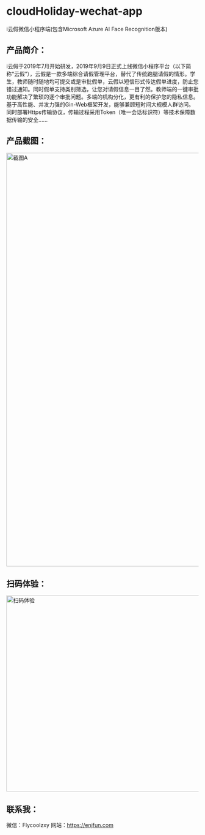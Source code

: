 # cloudHoliday-wechat-app
i云假微信小程序端(包含Microsoft Azure AI Face Recognition版本)

## 产品简介：
i云假于2019年7月开始研发，2019年9月9日正式上线微信小程序平台（以下简称“云假”），云假是一款多端综合请假管理平台，替代了传统跑腿请假的情形。学生，教师随时随地均可提交或是审批假单，云假以短信形式传达假单进度，防止您错过通知。同时假单支持类别筛选，让您对请假信息一目了然。教师端的一键审批功能解决了繁琐的逐个审批问题。多端的机构分化，更有利的保护您的隐私信息。基于高性能、并发力强的Gin-Web框架开发，能够兼顾短时间大规模人群访问。同时部署Https传输协议，传输过程采用Token（唯一会话标识符）等技术保障数据传输的安全……

## 产品截图：
<img src="https://oss.enjfun.com/static/images/model_yunjia.png?x-oss-process=style/enjoyfun_oss_img_default" width="1080" alt="截图A">

## 扫码体验：
<img src="https://oss.enjfun.com/static/images/yunjia_qr.jpg?x-oss-process=style/enjoyfun_oss_img_default" width="512" alt="扫码体验">

## 联系我：
微信：Flycoolzxy
网站：https://enjfun.com
